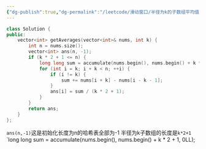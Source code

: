 ```yaml
---
{"dg-publish":true,"dg-permalink":"/leetcode/滑动窗口/半径为k的子数组平均值","tags":["滑动窗口"],"permalink":"/leetcode/滑动窗口/半径为k的子数组平均值/","dgPassFrontmatter":true,"noteIcon":"","created":"2025-03-25T15:10:44.076+08:00","updated":"2025-03-27T10:29:01.326+08:00"}
---
```




```cpp
class Solution {
public:
    vector<int> getAverages(vector<int>& nums, int k) {
        int n = nums.size();
        vector<int> ans(n, -1);
        if (k * 2 + 1 <= n) {
            long long sum = accumulate(nums.begin(), nums.begin() + k * 2 + 1, 0LL);
            for (int i = k; i + k < n; ++i) {
                if (i != k) {
                    sum += nums[i + k] - nums[i - k - 1];
                }
                ans[i] = sum / (k * 2 + 1);
            }
        }
        return ans;
    }
};
```

`ans(n,-1)`这是初始化长度为n的哈希表全部为-1
半径为k子数组的长度是`k*2+1`
`long long sum = accumulate(nums.begin(), nums.begin() + k * 2 + 1, 0LL);
